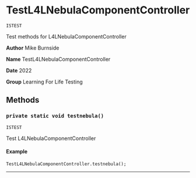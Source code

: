 # TestL4LNebulaComponentController

`ISTEST`

Test methods for L4LNebulaComponentController

**Author** Mike Burnside

**Name** TestL4LNebulaComponentController

**Date** 2022

**Group** Learning For Life Testing

## Methods

### `private static void testnebula()`

`ISTEST`

Test L4LNebulaComponentController

#### Example

```apex
TestL4LNebulaComponentController.testnebula();
```

---

